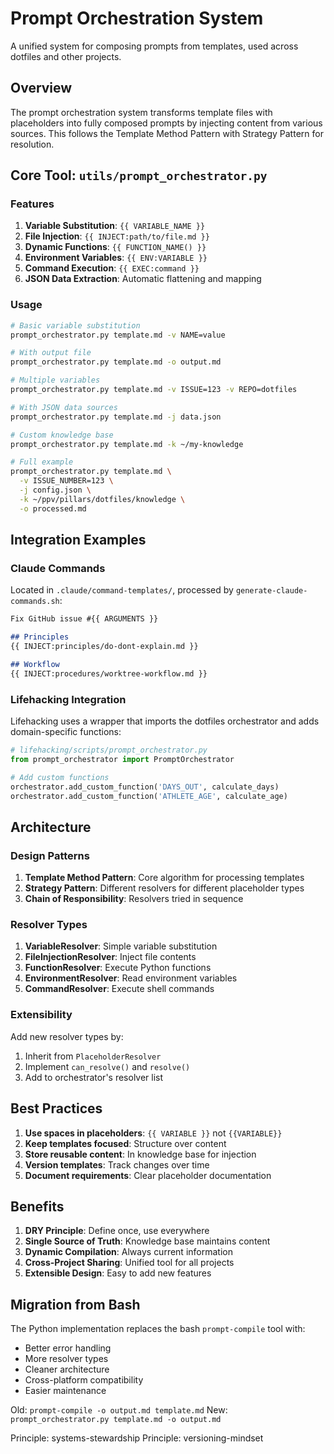 # Prompt Orchestration System

A unified system for composing prompts from templates, used across dotfiles and other projects.

## Overview

The prompt orchestration system transforms template files with placeholders into fully composed prompts by injecting content from various sources. This follows the Template Method Pattern with Strategy Pattern for resolution.

## Core Tool: `utils/prompt_orchestrator.py`

### Features

1. **Variable Substitution**: `{{ VARIABLE_NAME }}`
2. **File Injection**: `{{ INJECT:path/to/file.md }}`
3. **Dynamic Functions**: `{{ FUNCTION_NAME() }}`
4. **Environment Variables**: `{{ ENV:VARIABLE }}`
5. **Command Execution**: `{{ EXEC:command }}`
6. **JSON Data Extraction**: Automatic flattening and mapping

### Usage

```bash
# Basic variable substitution
prompt_orchestrator.py template.md -v NAME=value

# With output file
prompt_orchestrator.py template.md -o output.md

# Multiple variables
prompt_orchestrator.py template.md -v ISSUE=123 -v REPO=dotfiles

# With JSON data sources
prompt_orchestrator.py template.md -j data.json

# Custom knowledge base
prompt_orchestrator.py template.md -k ~/my-knowledge

# Full example
prompt_orchestrator.py template.md \
  -v ISSUE_NUMBER=123 \
  -j config.json \
  -k ~/ppv/pillars/dotfiles/knowledge \
  -o processed.md
```

## Integration Examples

### Claude Commands

Located in `.claude/command-templates/`, processed by `generate-claude-commands.sh`:

```markdown
Fix GitHub issue #{{ ARGUMENTS }}

## Principles
{{ INJECT:principles/do-dont-explain.md }}

## Workflow
{{ INJECT:procedures/worktree-workflow.md }}
```

### Lifehacking Integration

Lifehacking uses a wrapper that imports the dotfiles orchestrator and adds domain-specific functions:

```python
# lifehacking/scripts/prompt_orchestrator.py
from prompt_orchestrator import PromptOrchestrator

# Add custom functions
orchestrator.add_custom_function('DAYS_OUT', calculate_days)
orchestrator.add_custom_function('ATHLETE_AGE', calculate_age)
```

## Architecture

### Design Patterns

1. **Template Method Pattern**: Core algorithm for processing templates
2. **Strategy Pattern**: Different resolvers for different placeholder types
3. **Chain of Responsibility**: Resolvers tried in sequence

### Resolver Types

1. **VariableResolver**: Simple variable substitution
2. **FileInjectionResolver**: Inject file contents
3. **FunctionResolver**: Execute Python functions
4. **EnvironmentResolver**: Read environment variables
5. **CommandResolver**: Execute shell commands

### Extensibility

Add new resolver types by:
1. Inherit from `PlaceholderResolver`
2. Implement `can_resolve()` and `resolve()`
3. Add to orchestrator's resolver list

## Best Practices

1. **Use spaces in placeholders**: `{{ VARIABLE }}` not `{{VARIABLE}}`
2. **Keep templates focused**: Structure over content
3. **Store reusable content**: In knowledge base for injection
4. **Version templates**: Track changes over time
5. **Document requirements**: Clear placeholder documentation

## Benefits

1. **DRY Principle**: Define once, use everywhere
2. **Single Source of Truth**: Knowledge base maintains content
3. **Dynamic Compilation**: Always current information
4. **Cross-Project Sharing**: Unified tool for all projects
5. **Extensible Design**: Easy to add new features

## Migration from Bash

The Python implementation replaces the bash `prompt-compile` tool with:
- Better error handling
- More resolver types
- Cleaner architecture
- Cross-platform compatibility
- Easier maintenance

Old: `prompt-compile -o output.md template.md`
New: `prompt_orchestrator.py template.md -o output.md`

Principle: systems-stewardship
Principle: versioning-mindset